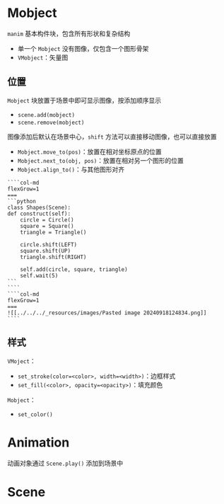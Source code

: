 # Mobject

`manim` 基本构件块，包含所有形状和复杂结构
- 单一个 `Mobject` 没有图像，仅包含一个图形骨架
- `VMobject`：矢量图

## 位置

`Mobject` 块放置于场景中即可显示图像，按添加顺序显示
- `scene.add(mobject)`
- `scene.remove(mobject)`

图像添加后默认在场景中心，`shift` 方法可以直接移动图像，也可以直接放置
- `Mobject.move_to(pos)`：放置在相对坐标原点的位置
- `Mobject.next_to(obj, pos)`：放置在相对另一个图形的位置
- `Mobject.align_to()`：与其他图形对齐

`````col
````col-md
flexGrow=1
===
```python
class Shapes(Scene):
def construct(self):
    circle = Circle()
    square = Square()
    triangle = Triangle()

    circle.shift(LEFT)
    square.shift(UP)
    triangle.shift(RIGHT)

    self.add(circle, square, triangle)
    self.wait(5)
```
````
````col-md
flexGrow=1
===
![[../../../_resources/images/Pasted image 20240918124834.png]]
````
`````

## 样式

`VMoject`：
- `set_stroke(color=<color>, width=<width>)`：边框样式
- `set_fill(<color>, opacity=<opacity>)`：填充颜色

`Mobject`：
- `set_color()`

# Animation

动画对象通过 `Scene.play()` 添加到场景中

# Scene